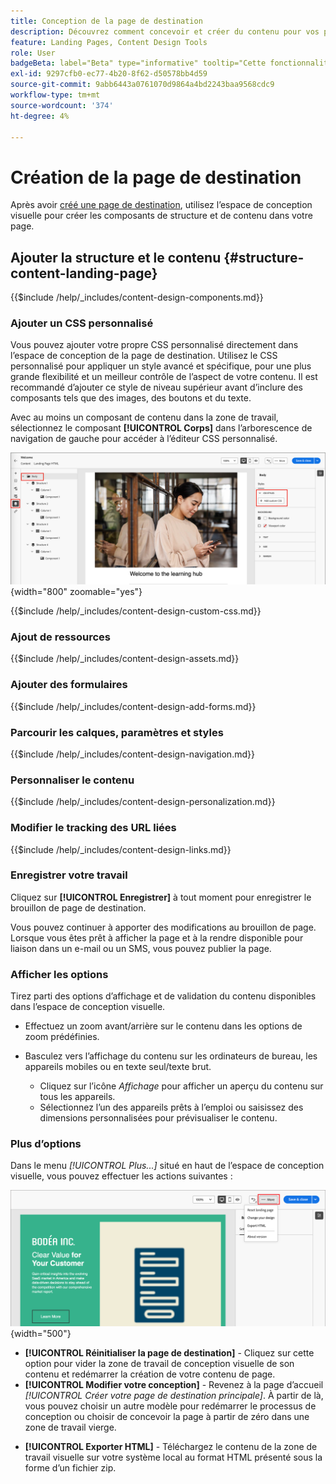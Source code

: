 ```yaml
---
title: Conception de la page de destination
description: Découvrez comment concevoir et créer du contenu pour vos pages de destination qui prennent en charge les parcours et les campagnes de compte.
feature: Landing Pages, Content Design Tools
role: User
badgeBeta: label="Beta" type="informative" tooltip="Cette fonctionnalité est actuellement en version bêta limitée"
exl-id: 9297cfb0-ec77-4b20-8f62-d50578bb4d59
source-git-commit: 9abb6443a0761070d9864a4bd2243baa9568cdc9
workflow-type: tm+mt
source-wordcount: '374'
ht-degree: 4%

---
```


# Création de la page de destination

Après avoir [créé une page de destination](./landing-pages.md#create-a-landing-page), utilisez l’espace de conception visuelle pour créer les composants de structure et de contenu dans votre page.

## Ajouter la structure et le contenu {#structure-content-landing-page}

{{$include /help/_includes/content-design-components.md}}

### Ajouter un CSS personnalisé

Vous pouvez ajouter votre propre CSS personnalisé directement dans l’espace de conception de la page de destination. Utilisez le CSS personnalisé pour appliquer un style avancé et spécifique, pour une plus grande flexibilité et un meilleur contrôle de l’aspect de votre contenu. Il est recommandé d’ajouter ce style de niveau supérieur avant d’inclure des composants tels que des images, des boutons et du texte.

Avec au moins un composant de contenu dans la zone de travail, sélectionnez le composant **[!UICONTROL Corps]** dans l’arborescence de navigation de gauche pour accéder à l’éditeur CSS personnalisé.

![Accès aux styles de corps](./assets/landing-page-body-styles-css.png){width="800" zoomable="yes"}

{{$include /help/_includes/content-design-custom-css.md}}

### Ajout de ressources

{{$include /help/_includes/content-design-assets.md}}

### Ajouter des formulaires

{{$include /help/_includes/content-design-add-forms.md}}

### Parcourir les calques, paramètres et styles

{{$include /help/_includes/content-design-navigation.md}}

### Personnaliser le contenu

{{$include /help/_includes/content-design-personalization.md}}

### Modifier le tracking des URL liées

{{$include /help/_includes/content-design-links.md}}

### Enregistrer votre travail

Cliquez sur **[!UICONTROL Enregistrer]** à tout moment pour enregistrer le brouillon de page de destination.

Vous pouvez continuer à apporter des modifications au brouillon de page. Lorsque vous êtes prêt à afficher la page et à la rendre disponible pour liaison dans un e-mail ou un SMS, vous pouvez publier la page.

### Afficher les options

Tirez parti des options d’affichage et de validation du contenu disponibles dans l’espace de conception visuelle.

* Effectuez un zoom avant/arrière sur le contenu dans les options de zoom prédéfinies.

* Basculez vers l’affichage du contenu sur les ordinateurs de bureau, les appareils mobiles ou en texte seul/texte brut.
   * Cliquez sur l’icône _Affichage_ pour afficher un aperçu du contenu sur tous les appareils.
   * Sélectionnez l’un des appareils prêts à l’emploi ou saisissez des dimensions personnalisées pour prévisualiser le contenu.

### Plus d’options

Dans le menu _[!UICONTROL Plus...]_ situé en haut de l’espace de conception visuelle, vous pouvez effectuer les actions suivantes :

![Cliquez sur Plus pour accéder aux actions du modèle](./assets/landing-page-designer-more-menu.png){width="500"}

* **[!UICONTROL Réinitialiser la page de destination]** - Cliquez sur cette option pour vider la zone de travail de conception visuelle de son contenu et redémarrer la création de votre contenu de page.
* **[!UICONTROL Modifier votre conception]** - Revenez à la page d’accueil _[!UICONTROL Créer votre page de destination principale]_. À partir de là, vous pouvez choisir un autre modèle pour redémarrer le processus de conception ou choisir de concevoir la page à partir de zéro dans une zone de travail vierge.
<!--- * **[!UICONTROL Save as content template]** - Save the page body as a landing page template to be reused across multiple landing pages. You provide a name and description for the template and save it to the list of saved  landing page templates. -->
* **[!UICONTROL Exporter HTML]** - Téléchargez le contenu de la zone de travail visuelle sur votre système local au format HTML présenté sous la forme d’un fichier zip.
